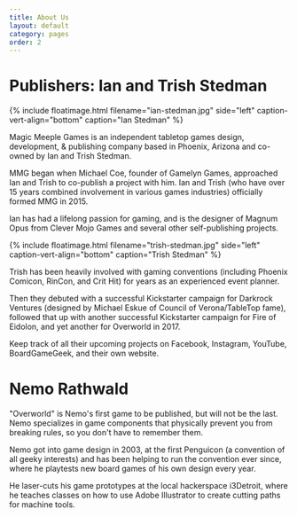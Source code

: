 ```yaml
---
title: About Us
layout: default
category: pages
order: 2
---
```

# Publishers: Ian and Trish Stedman

{% include floatimage.html filename="ian-stedman.jpg" side="left" caption-vert-align="bottom" caption="Ian Stedman" %}

Magic Meeple Games is an independent tabletop games design, development, & publishing company based in Phoenix, Arizona and co-owned by Ian and Trish Stedman.

MMG began when Michael Coe, founder of Gamelyn Games, approached Ian and Trish to co-publish a project with him. Ian and Trish (who have over 15 years combined involvement in various games industries) officially formed MMG in 2015.

Ian has had a lifelong passion for gaming, and is the designer of Magnum Opus from Clever Mojo Games and several other self-publishing projects.

{% include floatimage.html filename="trish-stedman.jpg" side="left" caption-vert-align="bottom" caption="Trish Stedman" %}

Trish has been heavily involved with gaming conventions (including Phoenix Comicon, RinCon, and Crit Hit) for years as an experienced event planner.

Then they debuted with a successful Kickstarter campaign for Darkrock Ventures (designed by Michael Eskue of Council of Verona/TableTop fame), followed that up with another successful Kickstarter campaign for Fire of Eidolon, and yet another for Overworld in 2017.

Keep track of all their upcoming projects on Facebook, Instagram, YouTube, BoardGameGeek, and their own website.

# Nemo Rathwald

"Overworld" is Nemo's first game to be published, but will not be the last. Nemo specializes in game components that physically prevent you from breaking rules, so you don't have to remember them.

Nemo got into game design in 2003, at the first Penguicon (a convention of all geeky interests) and has been helping to run the convention ever since, where he playtests new board games of his own design every year.

He laser-cuts his game prototypes at the local hackerspace i3Detroit, where he teaches classes on how to use Adobe Illustrator to create cutting paths for machine tools.

